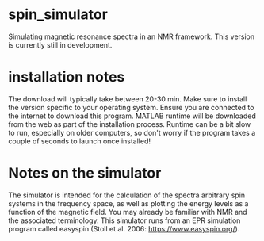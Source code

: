 # spin_simulator
Simulating magnetic resonance spectra in an NMR framework. This version is currently still in development. 

# installation notes
The download will typically take between 20-30 min. Make sure to install the version specific to your operating system.
Ensure you are connected to the internet to download this program. MATLAB runtime will be downloaded from the web as part of the installation process.
Runtime can be a bit slow to run, especially on older computers, so don't worry if the program takes a couple of seconds to launch once installed! 

# Notes on the simulator 
The simulator is intended for the calculation of the spectra arbitrary spin systems in the frequency space, as well as plotting the energy levels as a function of the magnetic field.  You may already be familiar with NMR and the associated terminology. This simulator runs from an EPR simulation program called easyspin (Stoll et al. 2006: https://www.easyspin.org/). 



